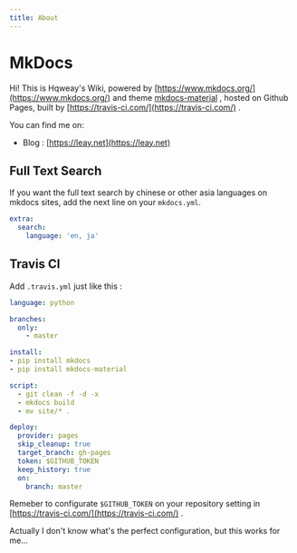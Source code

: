 ```yaml
---
title: About
---
```

# MkDocs

Hi! This is Hqweay's Wiki, powered by [https://www.mkdocs.org/](https://www.mkdocs.org/) and theme [mkdocs-material](https://github.com/squidfunk/mkdocs-material) , hosted on Github Pages, built by [https://travis-ci.com/](https://travis-ci.com/) .

You can find me on:

* Blog : [https://leay.net](https://leay.net)

## Full Text Search

If you want the full text search by chinese or other asia languages on mkdocs sites, add the next line on your `mkdocs.yml`.

```yml
extra:
  search:
    language: 'en, ja'
```

## Travis CI

Add `.travis.yml` just like this :

```yml
language: python

branches:
  only:
    - master

install:
- pip install mkdocs
- pip install mkdocs-material

script:
  - git clean -f -d -x
  - mkdocs build
  - mv site/* .

deploy:
  provider: pages
  skip_cleanup: true
  target_branch: gh-pages
  token: $GITHUB_TOKEN
  keep_history: true
  on:
    branch: master
```

Remeber to configurate `$GITHUB_TOKEN` on your repository setting in [https://travis-ci.com/](https://travis-ci.com/) .

Actually I don't know what's the perfect configuration, but this works for me...